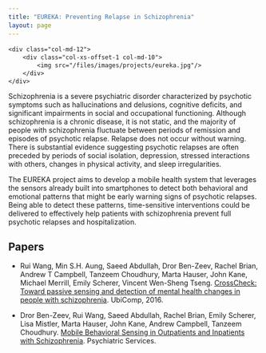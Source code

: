 ```yaml
---
title: "EUREKA: Preventing Relapse in Schizophrenia"
layout: page
---
```


<div class="row">

    <div class="col-md-12">
        <div class="col-xs-offset-1 col-md-10">
            <img src="/files/images/projects/eureka.jpg"/>
        </div>
    </div>
</div>


Schizophrenia is a severe psychiatric disorder characterized by psychotic
symptoms such as hallucinations and delusions, cognitive deficits, and
significant impairments in social and occupational functioning. Although
schizophrenia is a chronic disease, it is not static, and the majority of
people with schizophrenia fluctuate between periods of remission and episodes
of psychotic relapse. Relapse does not occur without warning. There is
substantial evidence suggesting psychotic relapses are often preceded by
periods of social isolation, depression, stressed interactions with others,
changes in physical activity, and sleep irregularities.

The EUREKA project aims to develop a mobile health system that leverages the
sensors already built into smartphones to detect both behavioral and emotional
patterns that might be early warning signs of psychotic relapses. Being able to
detect these patterns, time-sensitive interventions could be delivered to
effectively help patients with schizophrenia prevent full psychotic relapses
and hospitalization.

## Papers ##

* Rui Wang, Min S.H. Aung, Saeed Abdullah, Dror Ben-Zeev, Rachel Brian,
Andrew T Campbell, Tanzeem Choudhury, Marta Hauser, John Kane, Michael Merrill,
Emily Scherer, Vincent Wen-Sheng Tseng.
[CrossCheck: Toward passive sensing and detection of mental health changes in people with schizophrenia][ubicomp-2016]. UbiComp, 2016.

* Dror Ben-Zeev, Rui Wang, Saeed Abdullah, Rachel Brian, Emily Scherer, Lisa
Mistler, Marta Hauser, John Kane, Andrew Campbell, Tanzeem Choudhury.
[Mobile Behavioral Sensing in Outpatients and Inpatients with Schizophrenia][ps-paper]. Psychiatric Services.

[ubicomp-2016]: http://pac.cs.cornell.edu/pubs/Ubicomp2016_Crosscheck.pdf
[ps-paper]: http://dx.doi.org/10.1176/appi.ps.201500130


